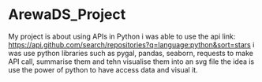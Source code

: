 # ArewaDS_Project
My project is about using APIs in Python 
i was able to use the api link: https://api.github.com/search/repositories?q=language:python&sort=stars 
i was use python libraries such as pygal, pandas, seaborn, requests to make API call, summarise them and tehn visualise them into an svg file
the idea is use the power of python to have access data and visual it. 

